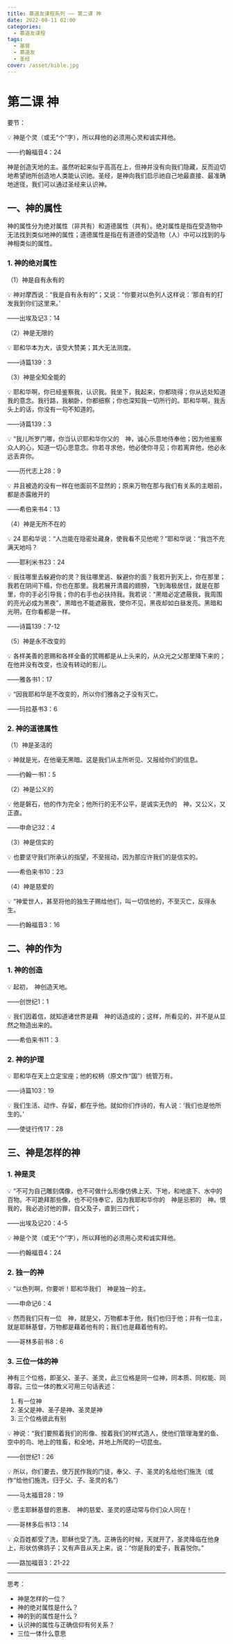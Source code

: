 ```yaml
---
title: 慕道友课程系列 —— 第二课 神
date: 2022-08-11 02:00
categories:
  - 慕道友课程
tags:
  - 基督
  - 慕道友
  - 圣经
cover: /asset/bible.jpg
---
```


# 第二课 神

要节：

<aside>
💡 神是个灵（或无“个”字），所以拜他的必须用心灵和诚实拜他。

——约翰福音4：24

</aside>

神是创造天地的主。虽然听起来似乎高高在上，但神并没有向我们隐藏，反而迫切地希望祂所创造地人类能认识祂。圣经，是神向我们启示祂自己地最直接、最准确地途径，我们可以通过圣经来认识神。

## 一、神的属性

神的属性分为绝对属性（非共有）和道德属性（共有）。绝对属性是指在受造物中无法找到类似地神的属性；道德属性是指在有道德的受造物（人）中可以找到的与神相类似的属性。

### 1. 神的绝对属性

（1）神是自有永有的

<aside>
💡 神对摩西说：“我是自有永有的”；又说：“你要对以色列人这样说：‘那自有的打发我到你们这里来。’

——出埃及记3：14

</aside>

（2）神是无限的

<aside>
💡 耶和华本为大，该受大赞美；其大无法测度。

——诗篇139：3

</aside>

（3）神是全知全能的

<aside>
💡 耶和华啊，你已经鉴察我，认识我。我坐下，我起来，你都晓得；你从远处知道我的意念。我行路，我躺卧，你都细察；你也深知我一切所行的。耶和华啊，我舌头上的话，你没有一句不知道的。

——诗篇139：3

💡 “我儿所罗门哪，你当认识耶和华你父的　神，诚心乐意地侍奉他；因为他鉴察众人的心，知道一切心思意念。你若寻求他，他必使你寻见；你若离弃他，他必永远丢弃你。

——历代志上28：9

💡 并且被造的没有一样在他面前不显然的；原来万物在那与我们有关系的主眼前，都是赤露敞开的

——希伯来书4：13

</aside>

（4）神是无所不在的

<aside>
💡 24 耶和华说：“人岂能在隐密处藏身，使我看不见他呢？”耶和华说：“我岂不充满天地吗？

——耶利米书23：24

💡 我往哪里去躲避你的灵？我往哪里逃、躲避你的面？我若升到天上，你在那里；我若在阴间下榻，你也在那里。我若展开清晨的翅膀，飞到海极居住，就是在那里，你的手必引导我；你的右手也必扶持我。我若说：“黑暗必定遮蔽我，我周围的亮光必成为黑夜”，黑暗也不能遮蔽我，使你不见，黑夜却如白昼发亮。黑暗和光明，在你看都是一样。

——诗篇139：7-12

</aside>

（5）神是永不改变的

<aside>
💡 各样美善的恩赐和各样全备的赏赐都是从上头来的，从众光之父那里降下来的；在他并没有改变，也没有转动的影儿。

——雅各书1：17

💡 “因我耶和华是不改变的，所以你们雅各之子没有灭亡。

——玛拉基书3：6

</aside>

### 2. 神的道德属性

（1）神是圣洁的

<aside>
💡 神就是光，在他毫无黑暗。这是我们从主所听见、又报给你们的信息。

——约翰一书1：5

</aside>

（2）神是公义的

<aside>
💡 他是磐石，他的作为完全；他所行的无不公平，是诚实无伪的　神，又公义，又正直。

——申命记32：4

</aside>

（3）神是信实的

<aside>
💡 也要坚守我们所承认的指望，不至摇动，因为那应许我们的是信实的。

——希伯来书10：23

</aside>

（4）神是慈爱的

<aside>
💡 “神爱世人，甚至将他的独生子赐给他们，叫一切信他的，不至灭亡，反得永生。

——约翰福音3：16

</aside>

## 二、神的作为

### 1. 神的创造

<aside>
💡 起初，　神创造天地。

——创世纪1：1

💡 我们因着信，就知道诸世界是藉　神的话造成的；这样，所看见的，并不是从显然之物造出来的。

——希伯来书11：3

</aside>

### 2. 神的护理

<aside>
💡 耶和华在天上立定宝座；他的权柄（原文作“国”）统管万有。

——诗篇103：19

💡 我们生活、动作、存留，都在乎他。就如你们作诗的，有人说：‘我们也是他所生的。’

——使徒行传17：28

</aside>

## 三、神是怎样的神

### 1. 神是灵

<aside>
💡 “不可为自己雕刻偶像，也不可做什么形像仿佛上天、下地，和地底下、水中的百物。不可跪拜那些像，也不可侍奉它，因为我耶和华你的　神是忌邪的　神。恨我的，我必追讨他的罪，自父及子，直到三四代；

——出埃及记20：4-5

💡 神是个灵（或无“个”字），所以拜他的必须用心灵和诚实拜他。

——约翰福音4：24

</aside>

### 2. 独一的神

<aside>
💡 “以色列啊，你要听！耶和华我们　神是独一的主。

——申命记6：4

💡 然而我们只有一位　神，就是父，万物都本于他，我们也归于他；并有一位主，就是耶稣基督，万物都是藉着他有的；我们也是藉着他有的。

——哥林多前书8：6

</aside>

### 3. 三位一体的神

神有三个位格，即圣父、圣子、圣灵，此三位格是同一位神，同本质、同权能、同尊容。三位一体的教义可用三句话表述：

1. 有一位神
2. 圣父是神、圣子是神、圣灵是神
3. 三个位格彼此有别

<aside>
💡 神说：“我们要照着我们的形像、按着我们的样式造人，使他们管理海里的鱼、空中的鸟、地上的牲畜，和全地，并地上所爬的一切昆虫。

——创世纪1：26

💡 所以，你们要去，使万民作我的门徒，奉父、子、圣灵的名给他们施洗（或作“给他们施洗，归于父、子、圣灵的名”）

——马太福音28：19

💡 愿主耶稣基督的恩惠、　神的慈爱、圣灵的感动常与你们众人同在！

——哥林多后书13：14

💡 众百姓都受了洗，耶稣也受了洗。正祷告的时候，天就开了，圣灵降临在他身上，形状仿佛鸽子；又有声音从天上来，说：“你是我的爱子，我喜悦你。”

——路加福音3：21-22

</aside>

---

思考：

- 神是怎样的一位？
- 神的绝对属性是什么？
- 神的到的属性是什么？
- 认识神的属性与正确信仰有何关系？
- 三位一体什么意思